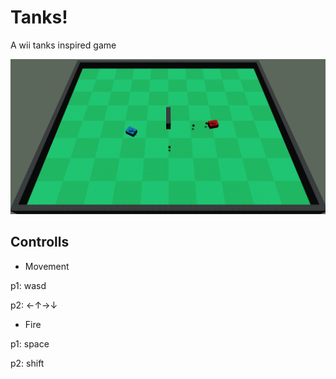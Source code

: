# Tanks!

A wii tanks inspired game 

![screenshot](screenshot.png) 

## Controlls

* Movement

p1: wasd

p2: ←↑→↓

* Fire

p1: space

p2: shift



